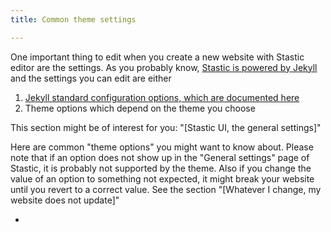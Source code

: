 ```yaml
---
title: Common theme settings

---
```

One important thing to edit when you create a new website with Stastic editor are the settings. As you probably know, [Stastic is powered by Jekyll](https://jekyllrb.com/) and the settings you can edit are either

1. [Jekyll standard configuration options, which are documented here](https://jekyllrb.com/docs/configuration/options/#global-configuration)
2. Theme options which depend on the theme you choose

This section might be of interest for you: "[Stastic UI, the general settings]"

Here are common "theme options" you might want to know about. Please note that if an option does not show up in the "General settings" page of Stastic, it is probably not supported by the theme. Also if you change the value of an option to something not expected, it might break your website until you revert to a correct value. See the section "[Whatever I change, my website does not update]"

* 